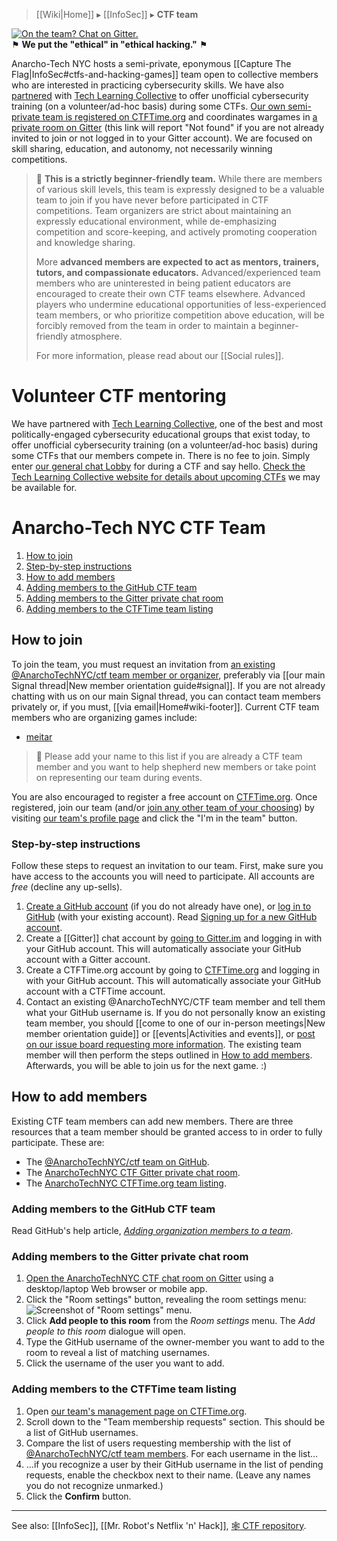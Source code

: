 > [[Wiki|Home]] ▸ [[InfoSec]] ▸ **CTF team**

[![On the team? Chat on Gitter.](https://badges.gitter.im/AnarchoTechNYC/CTF.svg)](https://gitter.im/AnarchoTechNYC/CTF)  
⚑ **We put the "ethical" in "ethical hacking."** ⚑

Anarcho-Tech NYC hosts a semi-private, eponymous [[Capture The Flag|InfoSec#ctfs-and-hacking-games]] team open to collective members who are interested in practicing cybersecurity skills. We have also [partnered](#volunteer-ctf-mentoring) with [Tech Learning Collective](https://techlearningcollective.com/) to offer unofficial cybersecurity training (on a volunteer/ad-hoc basis) during some CTFs. [Our own semi-private team is registered on CTFTime.org](https://ctftime.org/team/34635) and coordinates wargames in [a private room on Gitter](https://gitter.im/AnarchoTechNYC/CTF) (this link will report "Not found" if you are not already invited to join or not logged in to your Gitter account). We are focused on skill sharing, education, and autonomy, not necessarily winning competitions.

> 🔰 **This is a strictly beginner-friendly team.** While there are members of various skill levels, this team is expressly designed to be a valuable team to join if you have never before participated in CTF competitions. Team organizers are strict about maintaining an expressly educational environment, while de-emphasizing competition and score-keeping, and actively promoting cooperation and knowledge sharing.
> 
> More **advanced members are expected to act as mentors, trainers, tutors, and compassionate educators.** Advanced/experienced team members who are uninterested in being patient educators are encouraged to create their own CTF teams elsewhere. Advanced players who undermine educational opportunities of less-experienced team members, or who prioritize competition above education, will be forcibly removed from the team in order to maintain a beginner-friendly atmosphere.
> 
> For more information, please read about our [[Social rules]].

# Volunteer CTF mentoring

We have partnered with [Tech Learning Collective](https://techlearningcollective.com/), one of the best and most politically-engaged cybersecurity educational groups that exist today, to offer unofficial cybersecurity training (on a volunteer/ad-hoc basis) during some CTFs that our members compete in. There is no fee to join. Simply enter [our general chat Lobby](https://gitter.im/AnarchoTechNYC/Lobby) for during a CTF and say hello. [Check the Tech Learning Collective website for details about upcoming CTFs](https://techlearningcollective.com/events/ctfs) we may be available for.

# Anarcho-Tech NYC CTF Team

1. [How to join](#how-to-join)
  1. [Step-by-step instructions](#step-by-step-instructions)
1. [How to add members](#how-to-add-members)
  1. [Adding members to the GitHub CTF team](#adding-members-to-the-github-ctf-team)
  1. [Adding members to the Gitter private chat room](#adding-members-to-the-gitter-private-chat-room)
  1. [Adding members to the CTFTime team listing](#adding-members-to-the-ctftime-team-listing)

## How to join

To join the team, you must request an invitation from [an existing @AnarchoTechNYC/ctf team member or organizer](https://github.com/orgs/AnarchoTechNYC/teams/ctf), preferably via [[our main Signal thread|New member orientation guide#signal]]. If you are not already chatting with us on our main Signal thread, you can contact team members privately or, if you must, [[via email|Home#wiki-footer]]. Current CTF team members who are organizing games include:

* [meitar](https://github.com/meitar)

> 📝 Please add your name to this list if you are already a CTF team member and you want to help shepherd new members or take point on representing our team during events.

You are also encouraged to register a free account on [CTFTime.org](https://ctftime.org/). Once registered, join our team (and/or [join any other team of your choosing](https://ctftime.org/faq/#team)) by visiting [our team's profile page](https://ctftime.org/team/34635) and click the "I'm in the team" button.

### Step-by-step instructions

Follow these steps to request an invitation to our team. First, make sure you have access to the accounts you will need to participate. All accounts are *free* (decline any up-sells).

1. [Create a GitHub account](https://github.com/join) (if you do not already have one), or [log in to GitHub](https://github.com/login) (with your existing account). Read [Signing up for a new GitHub account](https://help.github.com/articles/signing-up-for-a-new-github-account/).
1. Create a [[Gitter]] chat account by [going to Gitter.im](https://gitter.im/) and logging in with your GitHub account. This will automatically associate your GitHub account with a Gitter account.
1. Create a CTFTime.org account by going to [CTFTime.org](https://ctftime.org/) and logging in with your GitHub account. This will automatically associate your GitHub account with a CTFTime account.
1. Contact an existing @AnarchoTechNYC/CTF team member and tell them what your GitHub username is. If you do not personally know an existing team member, you should [[come to one of our in-person meetings|New member orientation guide]] or [[events|Activities and events]], or [post on our issue board requesting more information](https://github.com/AnarchoTechNYC/meta/issues/new). The existing team member will then perform the steps outlined in [How to add members](#how-to-add-members). Afterwards, you will be able to join us for the next game. :)

## How to add members

Existing CTF team members can add new members. There are three resources that a team member should be granted access to in order to fully participate. These are:

* The [@AnarchoTechNYC/ctf team on GitHub](https://github.com/orgs/AnarchoTechNYC/teams/ctf).
* The [AnarchoTechNYC CTF Gitter private chat room](https://gitter.im/AnarchoTechNYC/CTF).
* The [AnarchoTechNYC CTFTime.org team listing](https://ctftime.org/team/34635/).

### Adding members to the GitHub CTF team

Read GitHub's help article, [*Adding organization members to a team*](https://help.github.com/articles/adding-organization-members-to-a-team/).

### Adding members to the Gitter private chat room

1. [Open the AnarchoTechNYC CTF chat room on Gitter](https://gitter.im/AnarchoTechNYC/CTF) using a desktop/laptop Web browser or mobile app.
1. Click the "Room settings" button, revealing the room settings menu:  
  ![Screenshot of "Room settings" menu.](https://web.archive.org/web/20170216044910/https://i.imgur.com/cASsPCL.png)
1. Click **Add people to this room** from the *Room settings* menu. The *Add people to this room* dialogue will open.
1. Type the GitHub username of the owner-member you want to add to the room to reveal a list of matching usernames.
1. Click the username of the user you want to add.

### Adding members to the CTFTime team listing

1. Open [our team's management page on CTFTime.org](https://ctftime.org/team/34635/edit/#members).
1. Scroll down to the "Team membership requests" section. This should be a list of GitHub usernames.
1. Compare the list of users requesting membership with the list of [@AnarchoTechNYC/ctf team members](https://github.com/orgs/AnarchoTechNYC/teams/ctf). For each username in the list…
  1. …if you recognize a user by their GitHub username in the list of pending requests, enable the checkbox next to their name. (Leave any names you do not recognize unmarked.)
1. Click the **Confirm** button.

---

See also: [[InfoSec]], [[Mr. Robot's Netflix 'n' Hack]], [:spider_web: CTF repository](https://github.com/AnarchoTechNYC/CTF/#readme).